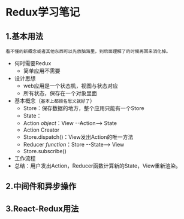 # Redux学习笔记

## 1.基本用法
`看不懂的新概念或者其他东西可以先放脑海里，到后面理解了的时候再回来消化掉。`
- 何时需要Redux
    - 简单应用不需要
- 设计思想
    - web应用是一个状态机，视图与状态对应
    - 所有状态，保存在一个对象里面
- 基本概念（`基本上都顾名思义就好了`）
    - Store：保存数据的地方，整个应用只能有一个Store
    - State：
    - Action *object*：View --Action--> State
    - Action Creator
    - Store.dispatch()：View发出Action的唯一方法
    - Reducer *function*：Store --State--> View
    - Store.subscribe()
- 工作流程
- 总结：用户发出Action，Reducer函数计算新的State，View重新渲染。

## 2.中间件和异步操作

## 3.React-Redux用法
